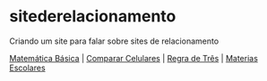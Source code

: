 sitederelacionamento
====================

Criando um site para falar sobre sites de relacionamento

<a href="https://matematicabasica.net/">Matemática Básica</a> | 
<a href="https://www.compararcelulares.com.br/">Comparar Celulares</a> | 
<a href="https://www.regradetres.com.br/">Regra de Três</a> | 
<a href="https://www.materiasescolares.com.br/">Materias Escolares</a>
